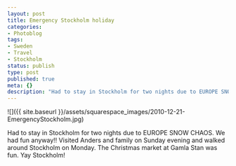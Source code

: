 ```yaml
---
layout: post
title: Emergency Stockholm holiday
categories:
- Photoblog
tags:
- Sweden
- Travel
- Stockholm
status: publish
type: post
published: true
meta: {}
description: "Had to stay in Stockholm for two nights due to EUROPE SNOW CHAOS. We had fun anyway!! Visited Anders and family on Sunday evening and walked around"
---
```


![]({{ site.baseurl }}/assets/squarespace_images/2010-12-21-EmergencyStockholm.jpg) 

Had to stay in Stockholm for two nights due to EUROPE SNOW CHAOS. We had fun anyway!! Visited Anders and family on Sunday evening and walked around Stockholm on Monday. The Christmas market at Gamla Stan was fun. Yay Stockholm!
